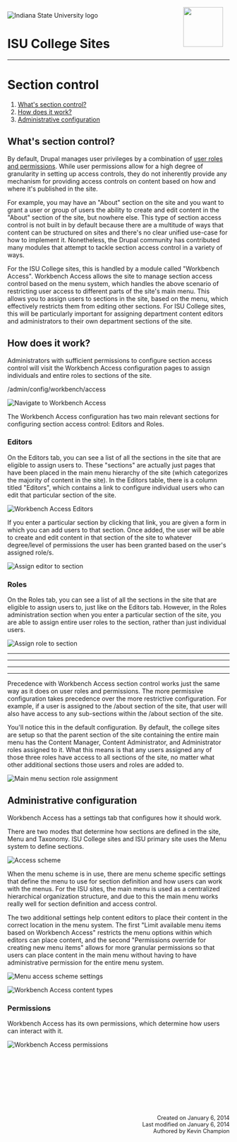 <img class="logo" src="../assets/images/IXM-Transparent-Vertical.jpg" style="float:right; margin:-10px 15px 0 0;" height="90" />
<img class="logo" src="../assets/images/isu_logo.png" alt="Indiana State University logo" />

# ISU College Sites
***

# Section control

1. [What's section control?](#whats-section-control)
2. [How does it work?](#how-does-it-work)
3. [Administrative configuration](#administive-configuration)

## What's section control?

By default, Drupal manages user privileges by a combination of [user roles and permissions](login_administer.html). While user permissions allow for a high degree of granularity in setting up access controls, they do not inherently provide any mechanism for providing access controls on content based on how and where it's published in the site.

For example, you may have an "About" section on the site and you want to grant a user or group of users the ability to create and edit content in the "About" section of the site, but nowhere else. This type of section access control is not built in by default because there are a multitude of ways that content can be structured on sites and there's no clear unified use-case for how to implement it. Nonetheless, the Drupal community has contributed many modules that attempt to tackle section access control in a variety of ways.

For the ISU College sites, this is handled by a module called "Workbench Access". Workbench Access allows the site to manage section access control based on the menu system, which handles the above scenario of restricting user access to different parts of the site's main menu. This allows you to assign users to sections in the site, based on the menu, which effectively restricts them from editing other sections. For ISU College sites, this will be particularly important for assigning department content editors and administrators to their own department sections of the site.


## How does it work?

Administrators with sufficient permissions to configure section access control will visit the Workbench Access configuration pages to assign individuals and entire roles to sections of the site.

/admin/config/workbench/access

![Navigate to Workbench Access](../assets/images/d8x5.png "Navigate to Workbench Access")

The Workbench Access configuration has two main relevant sections for configuring section access control: Editors and Roles.

### Editors

On the Editors tab, you can see a list of all the sections in the site that are eligible to assign users to. These "sections" are actually just pages that have been placed in the main menu hierarchy of the site (which categorizes the majority of content in the site). In the Editors table, there is a column titled "Editors", which contains a link to configure individual users who can edit that particular section of the site.

![Workbench Access Editors](../assets/images/2rxq.png "Workbench Access Editors")

If you enter a particular section by clicking that link, you are given a form in which you can add users to that section. Once added, the user will be able to create and edit content in that section of the site to whatever degree/level of permissions the user has been granted based on the user's assigned role/s.

![Assign editor to section](../assets/images/54y1.png "Assign editor to section")

### Roles

On the Roles tab, you can see a list of all the sections in the site that are eligible to assign users to, just like on the Editors tab. However, in the Roles administration section when you enter a particular section of the site, you are able to assign entire user roles to the section, rather than just individual users.

![Assign role to section](../assets/images/clbg.png "Assign role to section")

***
***
***
***

Precedence with Workbench Access section control works just the same way as it does on user roles and permissions. The more permissive configuration takes precedence over the more restrictive configuration. For example, if a user is assigned to the /about section of the site, that user will also have access to any sub-sections within the /about section of the site.

You'll notice this in the default configuration. By default, the college sites are setup so that the parent section of the site containing the entire main menu has the Content Manager, Content Administrator, and Administrator roles assigned to it. What this means is that any users assigned any of those three roles have access to all sections of the site, no matter what other additional sections those users and roles are added to.

![Main menu section role assignment](../assets/images/3~83.png "Main menu section role assignment")


## Administrative configuration

Workbench Access has a settings tab that configures how it should work.

There are two modes that determine how sections are defined in the site, Menu and Taxonomy. ISU College sites and ISU primary site uses the Menu system to define sections.

![Access scheme](../assets/images/rccy.png "Access scheme")

When the menu scheme is in use, there are menu scheme specific settings that define the menu to use for section definition and how users can work with the menus. For the ISU sites, the main menu is used as a centralized hierarchical organization structure, and due to this the main menu works really well for section definition and access control.

The two additional settings help content editors to place their content in the correct location in the menu system. The first "Limit available menu items based on Workbench Access" restricts the menu options within which editors can place content, and the second "Permissions override for creating new menu items" allows for more granular permissions so that users can place content in the main menu without having to have administrative permission for the entire menu system.

![Menu access scheme settings](../assets/images/rkk2.png "Menu access scheme settings")



![Workbench Access content types](../assets/images/hg1p.png "Workbench Access content types")


### Permissions

Workbench Access has its own permissions, which determine how users can interact with it.

![Workbench Access permissions](../assets/images/zsjp.png "Workbench Access permissions")



<p style="margin-top:150px; text-align:right; font-size:90%;">Created on January 6, 2014<br />
Last modified on January 6, 2014<br />
Authored by Kevin Champion</p>

